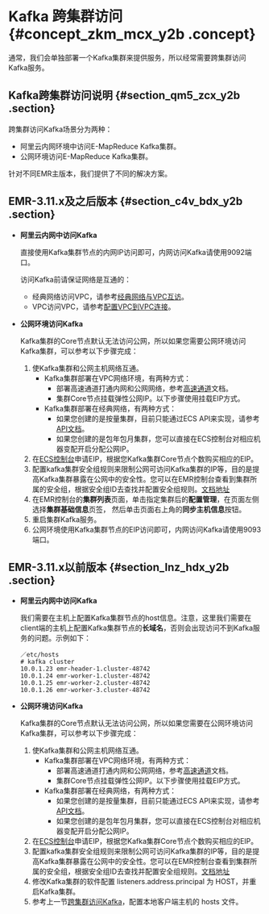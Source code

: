 # Kafka 跨集群访问 {#concept_zkm_mcx_y2b .concept}

通常，我们会单独部署一个Kafka集群来提供服务，所以经常需要跨集群访问Kafka服务。

## Kafka跨集群访问说明 {#section_qm5_zcx_y2b .section}

跨集群访问Kafka场景分为两种：

-   阿里云内网环境中访问E-MapReduce Kafka集群。
-   公网环境访问E-MapReduce Kafka集群。

针对不同EMR主版本，我们提供了不同的解决方案。

## EMR-3.11.x及之后版本 {#section_c4v_bdx_y2b .section}

-   **阿里云内网中访问Kafka**

    直接使用Kafka集群节点的内网IP访问即可，内网访问Kafka请使用9092端口。

    访问Kafka前请保证网络是互通的：

    -   经典网络访问VPC，请参考[经典网络与VPC互访](intl.zh-CN/用户指南/集群规划/经典网络与VPC互访.md#)。
    -   VPC访问VPC，请参考[配置VPC到VPC连接](https://www.alibabacloud.com/help/doc-detail/65073.html)。
-   **公网环境访问Kafka**

    Kafka集群的Core节点默认无法访问公网，所以如果您需要公网环境访问Kafka集群，可以参考以下步骤完成：

    1.  使Kafka集群和公网主机网络互通。
        -   Kafka集群部署在VPC网络环境，有两种方式：
            -   部署高速通道打通内网和公网网络，参考[高速通道](https://www.alibabacloud.com/help/doc-detail/44848.html)文档。
            -   集群Core节点挂载弹性公网IP。以下步骤使用挂载EIP方式。
        -   Kafka集群部署在经典网络，有两种方式：
            -   如果您创建的是按量集群，目前只能通过ECS API来实现，请参考[API文档](https://www.alibabacloud.com/help/doc-detail/25544.html)。
            -   如果您创建的是包年包月集群，您可以直接在ECS控制台对相应机器变配开启分配公网IP。
    2.  在[ECS控制台](https://vpcnext.console.aliyun.com/eip)申请EIP，根据您Kafka集群Core节点个数购买相应的EIP。
    3.  配置kafka集群安全组规则来限制公网可访问Kafka集群的IP等，目的是提高Kafka集群暴露在公网中的安全性。您可以在EMR控制台查看到集群所属的安全组，根据安全组ID去查找并配置安全组规则。[文档地址](https://www.alibabacloud.com/help/doc-detail/58746.html)
    4.  在EMR控制台的**集群列表**页面，单击指定集群后的**配置管理**，在页面左侧选择**集群基础信息**页签， 然后单击页面右上角的**同步主机信息**按钮。
    5.  重启集群Kafka服务。
    6.  公网环境使用Kafka集群节点的EIP访问即可，内网访问Kafka请使用9093端口。

## EMR-3.11.x以前版本 {#section_lnz_hdx_y2b .section}

-   **阿里云内网中访问Kafka**

    我们需要在主机上配置Kafka集群节点的host信息。注意，这里我们需要在client端的主机上配置Kafka集群节点的**长域名**，否则会出现访问不到Kafka服务的问题。示例如下：

    ```
    ／etc/hosts
    # kafka cluster
    10.0.1.23 emr-header-1.cluster-48742
    10.0.1.24 emr-worker-1.cluster-48742
    10.0.1.25 emr-worker-2.cluster-48742
    10.0.1.26 emr-worker-3.cluster-48742
    ```

-   **公网环境访问Kafka**

    Kafka集群的Core节点默认无法访问公网，所以如果您需要在公网环境访问Kafka集群，可以参考以下步骤完成：

    1.  使Kafka集群和公网主机网络互通。
        -   Kafka集群部署在VPC网络环境，有两种方式：
            -   部署高速通道打通内网和公网网络，参考[高速通道](https://www.alibabacloud.com/help/doc-detail/44848.html)文档。
            -   集群Core节点挂载弹性公网IP。以下步骤使用挂载EIP方式。
        -   Kafka集群部署在经典网络，有两种方式：
            -   如果您创建的是按量集群，目前只能通过ECS API来实现，请参考[API文档](https://www.alibabacloud.com/help/doc-detail/25544.html)。
            -   如果您创建的是包年包月集群，您可以直接在ECS控制台对相应机器变配开启分配公网IP。
    2.  在[ECS控制台](https://vpcnext.console.aliyun.com/eip)申请EIP，根据您Kafka集群Core节点个数购买相应的EIP。
    3.  配置kafka集群安全组规则来限制公网可访问Kafka集群的IP等，目的是提高Kafka集群暴露在公网中的安全性。您可以在EMR控制台查看到集群所属的安全组，根据安全组ID去查找并配置安全组规则。[文档地址](https://www.alibabacloud.com/help/doc-detail/58746.html)
    4.  修改Kafka集群的软件配置 listeners.address.principal 为 HOST，并重启Kafka集群。
    5.  参考上一节[跨集群访问Kafka](#)，配置本地客户端主机的 hosts 文件。

